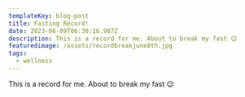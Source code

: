 ```yaml
---
templateKey: blog-post
title: Fasting Record!
date: 2023-06-09T06:30:16.987Z
description: This is a record for me. About to break my fast 😉
featuredimage: /assets/recordbreakjune8th.jpg
tags:
  - wellness
---
```

This is a record for me. About to break my fast 😉